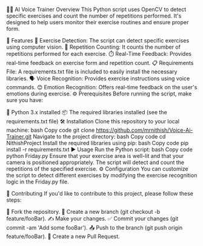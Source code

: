 🏋️‍♀️ AI Voice Trainer
Overview
This Python script uses OpenCV to detect specific exercises and count the number of repetitions performed. It's designed to help users monitor their exercise routines and ensure proper form.

🎯 Features
💪 Exercise Detection: The script can detect specific exercises using computer vision.
🔢 Repetition Counting: It counts the number of repetitions performed for each exercise.
⏱️ Real-Time Feedback: Provides real-time feedback on exercise form and repetition count.
📋 Requirements File: A requirements.txt file is included to easily install the necessary libraries.
🗣️ Voice Recognition: Provides exercise instructions using voice commands.
😊 Emotion Recognition: Offers real-time feedback on the user's emotions during exercise.
⚙️ Prerequisites
Before running the script, make sure you have:

🐍 Python 3.x installed
📦 The required libraries installed (see the requirements.txt file)
🛠️ Installation
Clone this repository to your local machine:
bash
Copy code
git clone https://github.com/mrnithish/Voice-Ai-Trainer.git
Navigate to the project directory:
bash
Copy code
cd NithishProject
Install the required libraries using pip:
bash
Copy code
pip install -r requirements.txt
▶️ Usage
Run the Python script:
bash
Copy code
python Friday.py
Ensure that your exercise area is well-lit and that your camera is positioned appropriately.
The script will detect and count the repetitions of the specified exercise.
⚙️ Configuration
You can customize the script to detect different exercises by modifying the exercise recognition logic in the Friday.py file.

🙌 Contributing
If you'd like to contribute to this project, please follow these steps:

🍴 Fork the repository.
🌿 Create a new branch (git checkout -b feature/fooBar).
✍️ Make your changes.
✅ Commit your changes (git commit -am 'Add some fooBar').
📤 Push to the branch (git push origin feature/fooBar).
📝 Create a new Pull Request.
